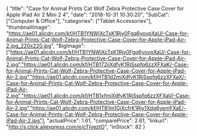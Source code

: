 {
	"title": "Case for Animal Prints Cat Wolf Zebra Protective Case Cover for Apple iPad Air 2 Mini 2 4",
	"date": "2018-10-31 10:30:20",
	"SubCat": ["Computer & Office"],
	"categories": ["Tablet Accessories"],
	"thumbnailImage": "https://ae01.alicdn.com/kf/HTB1YNWiXcTxK1Rjy0Fgq6yovpXaU/-Case-for-Animal-Prints-Cat-Wolf-Zebra-Protective-Case-Cover-for-Apple-iPad-Air-2.jpg_220x220.jpg",
	"BigImage": ["https://ae01.alicdn.com/kf/HTB1YNWiXcTxK1Rjy0Fgq6yovpXaU/-Case-for-Animal-Prints-Cat-Wolf-Zebra-Protective-Case-Cover-for-Apple-iPad-Air-2.jpg","https://ae01.alicdn.com/kf/HTB172iiXdfvK1RjSspfq6zzXFXaK/-Case-for-Animal-Prints-Cat-Wolf-Zebra-Protective-Case-Cover-for-Apple-iPad-Air-2.jpg","https://ae01.alicdn.com/kf/HTB1d2miXdfvK1RjSspfq6zzXFXaX/-Case-for-Animal-Prints-Cat-Wolf-Zebra-Protective-Case-Cover-for-Apple-iPad-Air-2.jpg","https://ae01.alicdn.com/kf/HTB1xfmiXdfvK1RjSspfq6zzXFXaV/-Case-for-Animal-Prints-Cat-Wolf-Zebra-Protective-Case-Cover-for-Apple-iPad-Air-2.jpg","https://ae01.alicdn.com/kf/HTB1m1GjXcfrK1Rjy1Xdq6yemFXaE/-Case-for-Animal-Prints-Cat-Wolf-Zebra-Protective-Case-Cover-for-Apple-iPad-Air-2.jpg"],
	"actualPrice": 1.61,
	"comparePrice": 2.61,
	"linkurl": "http://s.click.aliexpress.com/e/cTIyeztO",
	"inStock": 82
}
